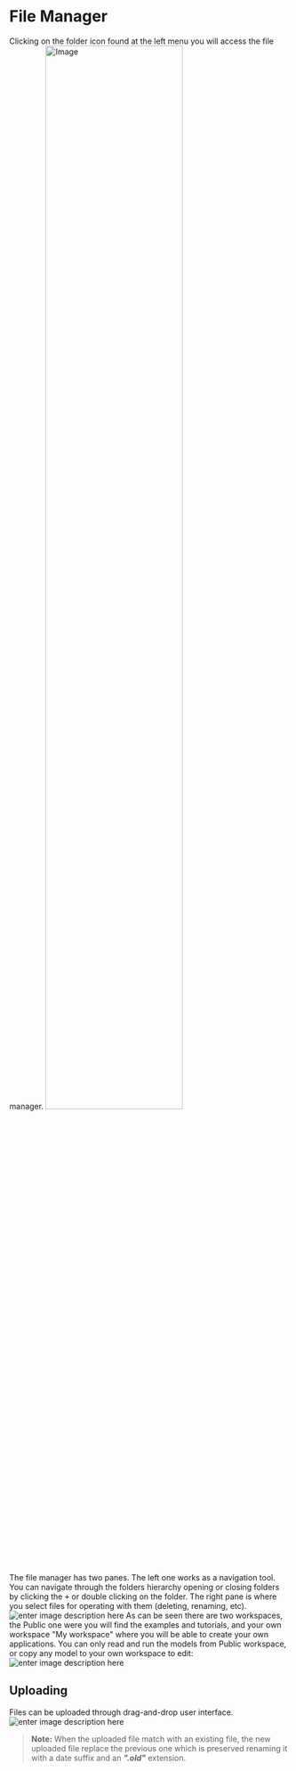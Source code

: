 # File Manager
Clicking on the folder icon found at the left menu you will access the file manager.
<img alt="Image" title="File Manager" src="http://img.pyplan.org/FileManger-Open_small.png" width="70%"/>

The file manager has two panes. The left one works as a navigation tool. You can navigate through the folders hierarchy opening or closing folders by clicking the <kbd>+</kbd> or double clicking on the folder.
The right pane is where you select files for operating with them (deleting, renaming, etc).
![enter image description here](http://img.pyplan.org/FileManager-home.png)
As can be seen there are two workspaces, the Public one were you will find the examples and tutorials, and your own workspace "My workspace" where you will be able to create your own applications.
You can only read and run the models from Public workspace, or copy any model to your own workspace to edit:
![enter image description here](http://img.pyplan.org/FileManager-CopyIn.png)

## Uploading
Files can be uploaded through drag-and-drop user interface.
![enter image description here](http://img.pyplan.org/FileManager-upload.gif)
> **Note:** When the uploaded file match with an existing file, the new uploaded file replace the previous one which is preserved renaming it with a date suffix and an ***".old"*** extension.

<!--stackedit_data:
eyJoaXN0b3J5IjpbLTY0NDk0Njc2MSwxNzYyMDc2NzM5LC02Nz
k3OTM0NDMsLTEzOTU5MTI5MTUsMTc0OTg0NzI1MywtMTUyMDY3
MjkwMSw3NjgxNjM0NjYsLTYwNzUyNDk2NCw1NjY1Nzk2NjYsLT
IxMTUwODY1MDIsMTQ1MzAxNDI4MiwtNjIwODYyMzM3LC0xNTg1
NTYwMDA2LDE0MDUxOTMxNDgsMTQ0MjQwOTg2MSw4MjI0MzU1ND
QsMjA3MjI5NDI5MSwtMjg3OTkyMjI0LDE3NDMxODE3MDcsLTEy
MjE4NTk4MDNdfQ==
-->